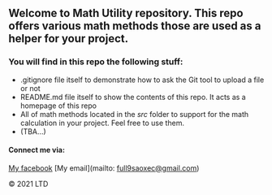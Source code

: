 ## Welcome to Math Utility repository. This repo offers various math methods those are used as a helper for your project.

### You will find in this repo the following stuff:
* .gitignore file itself to demonstrate how to ask the Git tool to upload a file or not
* README.md file itself to show the contents of this repo. It acts as a homepage of this repo
* All of math methods located in the *src* folder to support for the math calculation in your project. Feel free to use them.
* (TBA...)

#### Connect me via:
[My facebook](https://facebook.com/NLTTTDN.12760015/)
[My email](mailto: full9saoxec@gmail.com)

© 2021 LTD